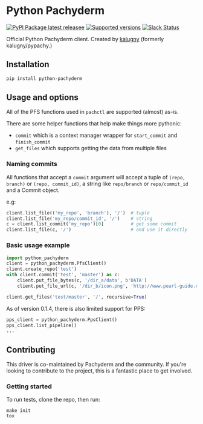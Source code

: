 # Python Pachyderm

[![PyPI Package latest releasee](https://img.shields.io/pypi/v/python-pachyderm.svg)](https://pypi.python.org/pypi/python-pachyderm)
[![Supported versions](https://img.shields.io/pypi/pyversions/python-pachyderm.svg)](https://pypi.python.org/pypi/python-pachyderm)
[![Slack Status](http://slack.pachyderm.io/badge.svg)](http://slack.pachyderm.io)

Official Python Pachyderm client. Created by [kalugny](https://github.com/kalugny) (formerly kalugny/pypachy.)

## Installation

```bash
pip install python-pachyderm
```

## Usage and options

All of the PFS functions used in `pachctl` are supported (almost) as-is.

There are some helper functions that help make things more pythonic:

* `commit` which is a context manager wrapper for `start_commit` and `finish_commit`
* `get_files` which supports getting the data from multiple files

### Naming commits

All functions that accept a `commit` argument will accept a tuple of `(repo, branch)` or `(repo, commit_id)`,
a string like `repo/branch` or `repo/commit_id` and a Commit object.

e.g:

```python
client.list_file(('my_repo', 'branch'), '/')  # tuple
client.list_file('my_repo/commit_id', '/')    # string
c = client.list_commit('my_repo')[0]          # get some commit
client.list_file(c, '/')                      # and use it directly
```

### Basic usage example

```python
import python_pachyderm
client = python_pachyderm.PfsClient()
client.create_repo('test')
with client.commit('test', 'master') as c:
    client.put_file_bytes(c, '/dir_a/data', b'DATA')
    client.put_file_url(c, '/dir_b/icon.png', 'http://www.pearl-guide.com/forum/images/smilies/biggrin.png')

client.get_files('test/master', '/', recursive=True)
```

As of version 0.1.4, there is also limited support for PPS:

```python
pps_client = python_pachyderm.PpsClient()
pps_client.list_pipeline()
...
```

## Contributing

This driver is co-maintained by Pachyderm and the community. If you're looking to contribute to the project, this is a fantastic place to get involved.

### Getting started

To run tests, clone the repo, then run:

```
make init
tox
```
